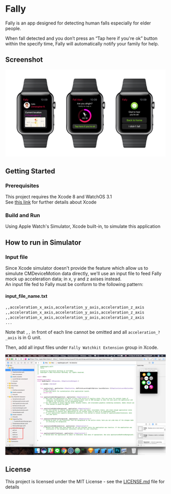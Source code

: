 # Fally

Fally is an app designed for detecting
human falls especially for elder people.

When fall detected and you don’t press
an “Tap here if you're ok” button within the specify time,
Fally will automatically notify your family
for help.

## Screenshot
![Fally Screenshot](/Readme/image/fally-screenshot.png?raw=true "Fally Screenshot")

## Getting Started

### Prerequisites

This project requires the Xcode 8 and WatchOS 3.1<br>
See [this link](https://developer.apple.com/xcode/) for further details about Xcode

### Build and Run

Using Apple Watch's Simulator, Xcode built-in, to simulate this application

## How to run in Simulator
### Input file
Since Xcode simulator doesn't provide the feature which allow us to simulute CMDeviceMotion data directly, we'll use an input file to feed Fally mock up acceleration data; in x, y and z axises instead.<br>
An input file fed to Fally must be conform to the following pattern:

#### input_file_name.txt
```
,,acceleration_x_axis,acceleration_y_axis,acceleration_z_axis
,,acceleration_x_axis,acceleration_y_axis,acceleration_z_axis
,,acceleration_x_axis,acceleration_y_axis,acceleration_z_axis
...
```
Note that `,,` in front of each line cannot be omitted and all `acceleration_?_axis` is in G unit.

Then, add all input files under ```Fally Watchkit Extension``` group in Xcode.

![Fally Screenshot](/Readme/image/input-file-location.png?raw=true "Fally Screenshot")

## License

This project is licensed under the MIT License - see the [LICENSE.md](LICENSE.md) file for details
